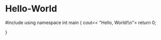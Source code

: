 # Hello-World

#include <iostream>
using namespace
int main
{
  cout<< "Hello, World!\n">
  return 0;
  
}

